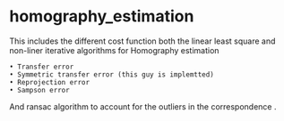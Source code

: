 # homography_estimation

This includes the different cost function both the linear least square and non-liner iterative algorithms  for Homography estimation 

	• Transfer error
	• Symmetric transfer error (this guy is implemtted)
	• Reprojection error
	• Sampson error

And ransac algorithm to account for the outliers in the  correspondence .
